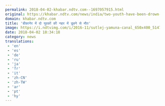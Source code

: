 ```yaml
---
permalink: 2018-04-02-khabar.ndtv.com--1697057915.html
original: https://khabar.ndtv.com/news/india/two-youth-have-been-drown-in-canal-1831943
domain: khabar.ndtv.com
title: 'बीकानेर में दो युवकों की नहर में डूबने से मौत'
image: https://i.ndtvimg.com/i/2016-11/sutlej-yamuna-canal_650x400_51478774049.jpg
date: 2018-04-02 18:34:18
category: news
translations: 
 - 'en'
 - 'es'
 - 'de'
 - 'ru'
 - 'ja'
 - 'fr'
 - 'it'
 - 'zh-CN'
 - 'zh-TW'
 - 'ar'
 - 'pt'
 - 'hy'
---
```


